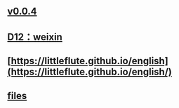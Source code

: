 ## [v0.0.4](https://github.com/littleflute/EXPLORATIONS/edit/master/README.md)
## [D12：weixin](https://mp.weixin.qq.com/s/aj8attxA3cS2KbeHdKKrIQ)
## [https://littleflute.github.io/english](https://littleflute.github.io/english/)
## [files](files)
